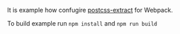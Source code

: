 It is example how confugire [postcss-extract](https://github.com/Nitive/postcss-extract) for Webpack.

To build example run `npm install` and `npm run build`

